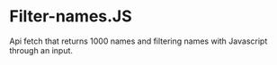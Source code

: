 # Filter-names.JS

Api fetch that returns 1000 names and filtering names with Javascript through an input.
